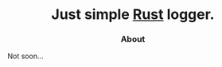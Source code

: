 <div align="center">

# Just simple [Rust](https://www.rust-lang.org/) logger.

### About

</div>

Not soon...